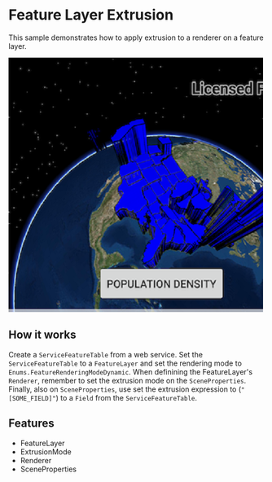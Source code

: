 # Feature Layer Extrusion

This sample demonstrates how to apply extrusion to a renderer on a feature layer.

![](screenshot.png)

## How it works
Create a `ServiceFeatureTable` from a web service. Set the `ServiceFeatureTable` to a `FeatureLayer` and set the rendering mode to `Enums.FeatureRenderingModeDynamic`. When definining the FeatureLayer's `Renderer`, remember to set the extrusion mode on the `SceneProperties`. Finally, also on `SceneProperties`, use set the extrusion expression to (`"[SOME_FIELD]"`) to a `Field` from the `ServiceFeatureTable`.

## Features
* FeatureLayer
* ExtrusionMode
* Renderer
* SceneProperties
